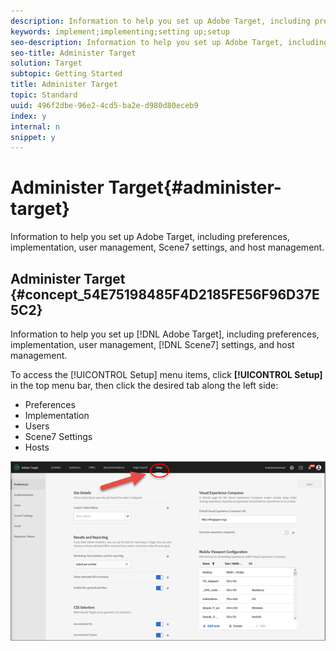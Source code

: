 ```yaml
---
description: Information to help you set up Adobe Target, including preferences, implementation, user management, Scene7 settings, and host management.
keywords: implement;implementing;setting up;setup
seo-description: Information to help you set up Adobe Target, including preferences, implementation, user management, Scene7 settings, and host management.
seo-title: Administer Target
solution: Target
subtopic: Getting Started
title: Administer Target
topic: Standard
uuid: 496f2dbe-96e2-4cd5-ba2e-d980d80eceb9
index: y
internal: n
snippet: y
---
```


# Administer Target{#administer-target}

Information to help you set up Adobe Target, including preferences, implementation, user management, Scene7 settings, and host management.

## Administer Target {#concept_54E75198485F4D2185FE56F96D37E5C2}

Information to help you set up [!DNL Adobe Target], including preferences, implementation, user management, [!DNL Scene7] settings, and host management.

<!-- 

ov/c_seting_up_target.xml

 -->

To access the [!UICONTROL Setup] menu items, click **[!UICONTROL Setup]** in the top menu bar, then click the desired tab along the left side:

* Preferences 
* Implementation 
* Users 
* Scene7 Settings 
* Hosts

![](assets/setup_menu.png)

